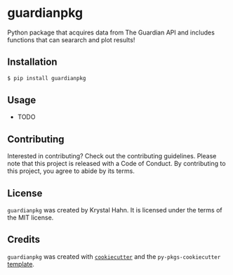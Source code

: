# guardianpkg

Python package that acquires data from The Guardian API and includes functions that can seararch and plot results!

## Installation

```bash
$ pip install guardianpkg
```

## Usage

- TODO

## Contributing

Interested in contributing? Check out the contributing guidelines. Please note that this project is released with a Code of Conduct. By contributing to this project, you agree to abide by its terms.

## License

`guardianpkg` was created by Krystal Hahn. It is licensed under the terms of the MIT license.

## Credits

`guardianpkg` was created with [`cookiecutter`](https://cookiecutter.readthedocs.io/en/latest/) and the `py-pkgs-cookiecutter` [template](https://github.com/py-pkgs/py-pkgs-cookiecutter).
